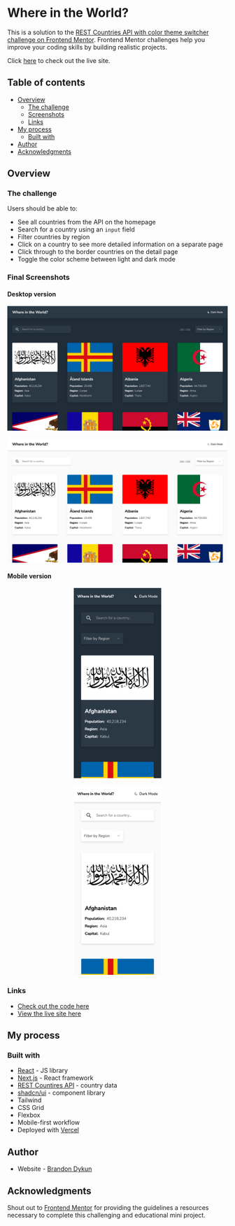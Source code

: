 # Where in the World?

This is a solution to the [REST Countries API with color theme switcher challenge on Frontend Mentor](https://www.frontendmentor.io/challenges/rest-countries-api-with-color-theme-switcher-5cacc469fec04111f7b848ca). Frontend Mentor challenges help you improve your coding skills by building realistic projects.

Click [here](https://where-in-the-world-ten-sigma.vercel.app/) to check out the live site.

## Table of contents

- [Overview](#overview)
  - [The challenge](#the-challenge)
  - [Screenshots](#final-screenshots)
  - [Links](#links)
- [My process](#my-process)
  - [Built with](#built-with)
- [Author](#author)
- [Acknowledgments](#acknowledgments)

## Overview

### The challenge

Users should be able to:

- See all countries from the API on the homepage
- Search for a country using an `input` field
- Filter countries by region
- Click on a country to see more detailed information on a separate page
- Click through to the border countries on the detail page
- Toggle the color scheme between light and dark mode

### Final Screenshots

#### Desktop version

<p align="center">
<img src="./public/screenshot-desktop-dark.png" alt="Desktop dark mode" width="600"/>
</p>

<p align="center">
<img src="./public/screenshot-desktop-light.png" alt="Desktop light mode" width="600"/>
</p>

#### Mobile version

<p align="center">
<img src="./public/screenshot-mobile-dark.png" alt="Mobile dark mode" width="200"/>
</p>

<p align="center">
<img src="./public/screenshot-mobile-light.png" alt="Mobile light mode" width="200"/>
</p>

### Links

- [Check out the code here](https://github.com/brandondykun/where-in-the-world)
- [View the live site here](https://where-in-the-world-ten-sigma.vercel.app/)

## My process

### Built with

- [React](https://reactjs.org/) - JS library
- [Next.js](https://nextjs.org/) - React framework
- [REST Countires API](https://restcountries.com/) - country data
- [shadcn/ui](https://ui.shadcn.com/) - component library
- Tailwind
- CSS Grid
- Flexbox
- Mobile-first workflow
- Deployed with [Vercel](https://vercel.com/)

## Author

- Website - [Brandon Dykun](https://brandondykun.com)

## Acknowledgments

Shout out to [Frontend Mentor](https://www.frontendmentor.io/) for providing the guidelines a resources necessary to complete this challenging and educational mini project.
